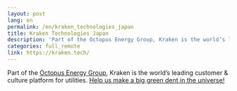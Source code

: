 ```yaml
---
layout: post
lang: en
permalink: /en/kraken_technologies_japan
title: Kraken Technologies Japan
description: 'Part of the Octopus Energy Group, Kraken is the world’s leading customer &amp; culture platform for utilities. Help us make a big green dent in the universe!'
categories: full_remote
link: https://kraken.tech/
---
```


<p>Part of the <a href="https://octopusenergy.group/">Octopus Energy Group</a>, Kraken is the world’s leading customer & culture platform for utilities. <a href="https://jobs.lever.co/octoenergy?department=Kraken%20Technologies%20Japan%20%2F%20%E5%8B%A4%E5%8B%99%E5%9C%B0%EF%BC%9A%E6%9D%B1%E4%BA%AC%20%20%F0%9F%87%AF%F0%9F%87%B5">Help us make a big green dent in the universe!</a></p>
